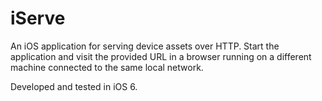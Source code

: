 # iServe

An iOS application for serving device assets over HTTP. Start the application and visit the provided URL in a browser running on a different machine connected to the same local network.

Developed and tested in iOS 6.
